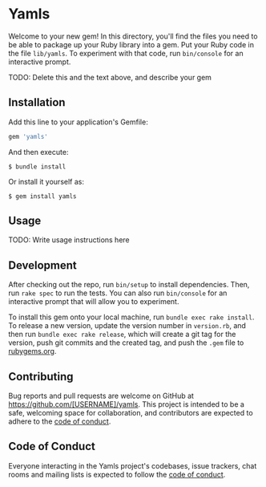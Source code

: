 # Yamls

Welcome to your new gem! In this directory, you'll find the files you need to be able to package up your Ruby library into a gem. Put your Ruby code in the file `lib/yamls`. To experiment with that code, run `bin/console` for an interactive prompt.

TODO: Delete this and the text above, and describe your gem

## Installation

Add this line to your application's Gemfile:

```ruby
gem 'yamls'
```

And then execute:

    $ bundle install

Or install it yourself as:

    $ gem install yamls

## Usage

TODO: Write usage instructions here

## Development

After checking out the repo, run `bin/setup` to install dependencies. Then, run `rake spec` to run the tests. You can also run `bin/console` for an interactive prompt that will allow you to experiment.

To install this gem onto your local machine, run `bundle exec rake install`. To release a new version, update the version number in `version.rb`, and then run `bundle exec rake release`, which will create a git tag for the version, push git commits and the created tag, and push the `.gem` file to [rubygems.org](https://rubygems.org).

## Contributing

Bug reports and pull requests are welcome on GitHub at https://github.com/[USERNAME]/yamls. This project is intended to be a safe, welcoming space for collaboration, and contributors are expected to adhere to the [code of conduct](https://github.com/[USERNAME]/yamls/blob/master/CODE_OF_CONDUCT.md).

## Code of Conduct

Everyone interacting in the Yamls project's codebases, issue trackers, chat rooms and mailing lists is expected to follow the [code of conduct](https://github.com/[USERNAME]/yamls/blob/master/CODE_OF_CONDUCT.md).
